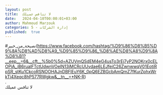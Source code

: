 ```yaml
---
layout: post
title:  لا تنافس عميلك
date:   2024-04-10T00:00:01+03:00
author: Mahmoud Marzouk
categories: 5 - إدارة الشركات
published:  true
---
```

\#نصيحة_من_خبير(https://www.facebook.com/hashtag/%D9%86%D8%B5%D9%8A%D8%AD%D8%A9_%D9%85%D9%86_%D8%AE%D8%A8%D9%8A%D8%B1?__eep__=6&__cft__%5b0%5d=AZUVmQSdEM4eG4usTo3rEj7yP2NOKrx0cELOPiA_jB6rualFTctUdwnVOeIN13iMCRcUUvdae6LEJfeiC26ZwnwwqV01EotiRpSR_stKu1CkcoRSNOOHAJnDBFlEuY6K_0pQ6EZBGcbAmQmZ7fKurZphxWrkTi4Xeqc8hP577RWgkw&__tn__=*NK-R)\
.\
لا تنافس عميلك
